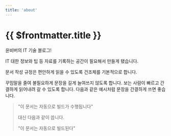 ```yaml
---
title: 'about'
---
```


# {{ $frontmatter.title }}


윤비버의 IT 기술 블로그!

IT 대한 정보와 팁 등 자료를 기록하는 공간이 필요해서 만들게 됐습니다.

문서 작성 규정은 편안하게 읽을 수 있도록 건조체를 기본적으로 합니다.

꾸밈말을 줄여 불필요하게 문장을 길게 늘여쓰지 않도록 합니다.
보는 사람이 빠르고 간결하게 읽어내려 갈 수 있도록 합니다.
다음과 같은 예시처럼 문장을 간결하게 쓰면 좋습니다.


> "이 문서는 자동으로 빌드가 수행됩니다"
>
> 대신 다음과 같이 씁니다.
>
> "이 문서는 자동으로 빌드된다"
